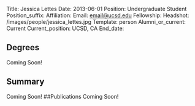 Title: Jessica Lettes
Date: 2013-06-01
Position: Undergraduate Student
Position_suffix: 
Affiliation:
Email: email@ucsd.edu
Fellowship:
Headshot: /images/people/jessica_lettes.jpg
Template: person
Alumni_or_current: Current
Current_position: UCSD, CA
End_date: 
<!-- Status: draft -->

## Degrees
Coming Soon!
## Summary
Coming Soon!
##Publications
Coming Soon!